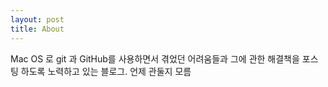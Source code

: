 ```yaml
---
layout: post
title: About
---
```


Mac OS 로 git 과 GitHub를 사용하면서 겪었던 어려움들과 그에 관한 해결책을 포스팅 하도록 노력하고 있는 블로그.
언제 관둘지 모름
